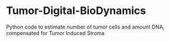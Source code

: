 # Tumor-Digital-BioDynamics
Python code to estimate number of tumor cells and amount DNA, compensated for Tumor Induced Stroma
